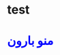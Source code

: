 # test

<html>
<head>
<title>
    گوززز
</title>
<body>
    

<h1 style="color: blue;">منو بارون</h1>


</body>

</head>







</html>
